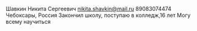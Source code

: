 Шавкин Никита Сергеевич
nikita.shavkin@mail.ru
89083074474
Чебоксары, Россия 
Закончил школу, поступаю в колледж,16 лет
Могу всему научиться